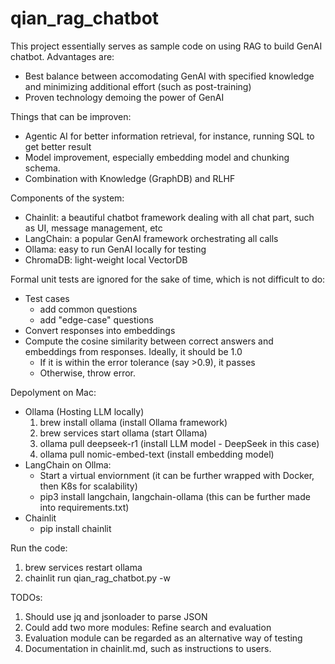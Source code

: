 # qian_rag_chatbot

This project essentially serves as sample code on using RAG to build GenAI chatbot. Advantages are:
* Best balance between accomodating GenAI with specified knowledge and minimizing additional effort (such as post-training)
* Proven technology demoing the power of GenAI

Things that can be improven:
* Agentic AI for better information retrieval, for instance, running SQL to get better result
* Model improvement, especially embedding model and chunking schema.
* Combination with Knowledge (GraphDB) and RLHF

Components of the system:
* Chainlit: a beautiful chatbot framework dealing with all chat part, such as UI, message management, etc
* LangChain: a popular GenAI framework orchestrating all calls
* Ollama: easy to run GenAI locally for testing
* ChromaDB: light-weight local VectorDB

Formal unit tests are ignored for the sake of time, which is not difficult to do:
* Test cases
  * add common questions
  * add "edge-case" questions
* Convert responses into embeddings
* Compute the cosine similarity between correct answers and embeddings from responses. Ideally, it should be 1.0
  * If it is within the error tolerance (say >0.9), it passes
  * Otherwise, throw error.

Depolyment on Mac:
* Ollama (Hosting LLM locally)
  1. brew install ollama (install Ollama framework)
  2. brew services start ollama (start Ollama)
  3. ollama pull deepseek-r1 (install LLM model - DeepSeek in this case)
  4. ollama pull nomic-embed-text (install embedding model)
* LangChain on Ollma:
  * Start a virtual enviornment (it can be further wrapped with Docker, then K8s for scalability)
  * pip3 install langchain, langchain-ollama (this can be further made into requirements.txt)
* Chainlit
  * pip install chainlit

Run the code:
1. brew services restart ollama
2. chainlit run qian_rag_chatbot.py -w

TODOs:
1. Should use jq and jsonloader to parse JSON
2. Could add two more modules: Refine search and evaluation
3. Evaluation module can be regarded as an alternative way of testing
4. Documentation in chainlit.md, such as instructions to users.
